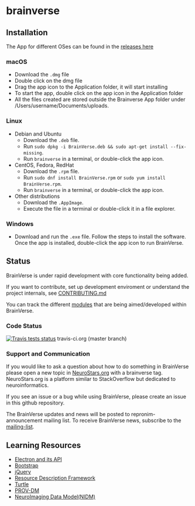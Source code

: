 # brainverse

## Installation
The App for different OSes can be found in the [releases here](https://github.com/ReproNim/brainverse/releases)
### macOS
- Download the `.dmg` file
- Double click on the dmg file
- Drag the app icon to the Application folder, it will start installing
- To start the app, double click on the app icon in the Application folder
- All the files created are stored outside the Brainverse App folder under /Users/username/Documents/uploads.

### Linux
- Debian and Ubuntu
  - Download the `.deb` file.
  - Run `sudo dpkg -i BrainVerse.deb && sudo apt-get install --fix-missing`.
  - Run `brainverse` in a terminal, or double-click the app icon.
- CentOS, Fedora, RedHat
  - Download the `.rpm` file.
  - Run `sudo dnf install BrainVerse.rpm` or `sudo yum install BrainVerse.rpm`.
  - Run `brainverse` in a terminal, or double-click the app icon.
- Other distributions
  - Download the `.AppImage`.
  - Execute the file in a terminal or double-click it in a file explorer.

### Windows
- Download and run the `.exe` file. Follow the steps to install the software. Once the app is installed, double-click the app icon to run BrainVerse.

## Status
BrainVerse is under rapid development with core functionality being added.

If you want to contribute, set up development enviroment or understand the project internals, see [CONTRIBUTING.md](CONTRIBUTING.md)

You can track the different [modules](https://github.com/ReproNim/brainverse/projects) that are being aimed/developed within BrainVerse.

### Code Status
[![Travis tests status](https://travis-ci.org/ReproNim/brainverse.svg?branch=master)](https://travis-ci.org/ReproNim/brainverse) travis-ci.org (master branch)

### Support and Communication
If you would like to ask a question about how to do something in BrainVerse please open a new topic in [NeuroStars.org](https://neurostars.org/) with a brainverse tag. NeuroStars.org is a platform similar to StackOverflow but dedicated to neuroinformatics.

If you see an issue or a bug while using BrainVerse, please create an issue in this github repository.

The BrainVerse updates and news will be posted to repronim-announcement mailing list. To receive BrainVerse news, subscribe to the [mailing-list](https://www.nitrc.org/mailman/listinfo/repronim-announcement).


## Learning Resources

- [Electron and its API](http://electron.atom.io)
- [Bootstrap](http://getbootstrap.com)
- [jQuery](https://jQuery.com)
- [Resource Description Framework](https://www.w3.org/TR/2014/NOTE-rdf11-primer-20140225/)
- [Turtle](https://www.w3.org/TR/turtle/)
- [PROV-DM](https://www.w3.org/TR/prov-dm/)
- [NeuroImaging Data Model(NIDM)](http://nidm.nidash.org/)
